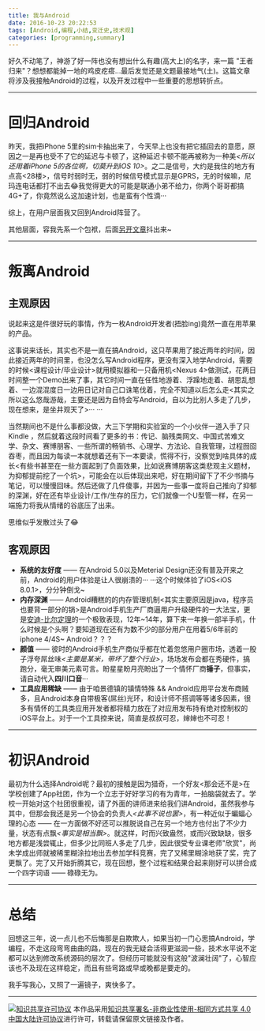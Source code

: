 ```yaml
---
title: 我与Android
date: 2016-10-23 20:22:53
tags: [Android,编程,小结,变迁史,技术观]
categories: [programming,summary]
---
```


好久不动笔了，神游了好一阵也没有想出什么有趣(高大上)的名字，来一篇 "王者归来"？想想都能掉一地的鸡皮疙瘩...最后发觉还是文题最接地气(土)。这篇文章将涉及我接触Android的过程，以及开发过程中一些重要的思想转折点。

<!-- more -->

---



# 回归Android

昨天，我把iPhone 5里的sim卡抽出来了，今天早上也没有把它插回去的意愿，原因之一是再也受不了它的延迟与卡顿了，这种延迟卡顿不能再被称为一种美<I><所以还用着iPhone 5的各位啊，切莫升到iOS 10></I>。之二是信号，大约是我住的地方有点高<28楼>，信号时弱时无，弱的时候信号模式显示是GPRS，无的时候嘛，尼玛连电话都打不出去:joy:我觉得更大的可能是联通小弟不给力，你两个哥哥都搞4G+了，你竟然说么这加速计划，也是蛮有个性滴···

综上，在用户层面我又回到Android阵营了。

其他层面，容我先系一个包袱，后面[另开文章](http://darleey.me/programming/comment/my-view-on-android-and-ios.html)抖出来~



---

# 叛离Android

## 主观原因

说起来这是件很好玩的事情，作为一枚Android开发者(捂脸ing)竟然一直在用苹果的产品。

这事说来话长，其实也不是一直在搞Android，这只苹果用了接近两年的时间，因此接近两年的时间里，也没怎么写Android程序，更没有深入地学Android，需要的时候<课程设计/毕业设计>就用模拟器和一只备用机<Nexus 4>做测试，花两日时间整一个Demo出来了事，其它时间一直在任性地游着、浮躁地走着、胡思乱想着、一边混混度日一边用日记对自己口诛笔伐着，完全不知道以后怎么走<其实之所以这么悠哉游哉，主要还是因为自恃会写Android，自以为比别人多走了几步，现在想来，是坐井观天了>··· ···

当然期间也不是什么事都没做，大三下学期和实验室的一个小伙伴一道入手了只Kindle ，然后就着这段时间看了更多的书：传记、脑残类网文、中国式苦难文学、杂文、赛博朋客、一些所谓的畅销书、心理学、方法论、自我管理，过程囫囵吞枣，而且因为每读一本就想着还有下一本要读，慌得不行，没察觉到啥具体的成长<有些书甚至在一些方面起到了负面效果，比如说赛博朋客这类悲观主义题材，为抑郁提前挖了一个坑>，可能会在以后体现出来吧，好在期间留下了不少书摘与笔记，可以慢慢回味。然后还做了几件傻事，并因为一些事一度将自己推向了抑郁的深渊，好在还有毕业设计/工作/生存的压力，它们就像一个U型管一样，在另一端施力将我从情绪的谷底压了出来。

思维似乎发散过头了:joy:



## 客观原因

- **系统的友好度** —— 在Android 5.0以及Meterial Design还没有普及开来之前，Android的用户体验是让人很崩溃的··· ···这个时候体验了iOS<iOS 8.0.1>，分分钟倒戈~
- **内存深渊** —— Android糟糕的的内存管理机制<其实主要原因是java，程序员也要背一部分的锅>是Android手机生产厂商逼用户升级硬件的一大法宝，更是[安迪-比尔定理](http://baike.baidu.com/item/%E5%AE%89%E8%BF%AA%E6%AF%94%E5%B0%94%E5%AE%9A%E7%90%86)的一个极致表现，12年~14年，算下来一年换一部半手机，什么时候是个头啊？要知道现在还有为数不少的部分用户在用着5/6年前的iphone 4/4S~  Android？？？
- **颜值** —— 彼时的Android手机生产商似乎都在忙着忽悠用户圈市场，透着一股子浮夸屌丝味<I><主要是某米，带坏了整个行业></I>，场场发布会都在秀硬件，搞跑分，毫无审美元素可言。盼星星盼月亮盼出了一个情怀厂商**锤子**，但事实，请自动代入**四川口音**···
- **工具应用稀缺** —— 由于咱景德镇的镇情特殊 && Android应用平台发布商贼多，且Android本身自带极客(屌丝)光环，和设计师不搭调等等诸多因素，很多有情怀的工具类应用开发者都将精力放在了对应用发布持有绝对控制权的iOS平台上。对于一个工具控来说，简直是叔叔可忍，婶婶也不可忍！


---

# 初识Android

最初为什么选择Android呢？最初的接触是因为猎奇，一个好友<那会还不是>在学校创建了App社团，作为一个立志于好好学习的有为青年，一拍脑袋就去了。学校一开始对这个社团很重视，请了外面的讲师进来给我们讲Android，虽然我参与其中，但那会我还是另一个协会的负责人<I><此事不说也罢></I>，有一种近似于蝙蝠心理的心态 —— 在一方面做不好还可以推脱说自己在另一个地方也付出了不少力量，状态有点飘<I><事实是相当飘></I>。就这样，时而兴致盎然，或而兴致缺缺，很多地方都是浅尝辄止，但多少比同班人多走了几步，因此很受专业课老师"欣赏"，尚未学成出师就被稀里糊涂拉地出去参加学科竞赛，完了又稀里糊涂地获了奖，完了更飘了。完了又开始折腾其它，现在回想，整个过程和结果合起来刚好可以拼合成一个四字词语 —— 碌碌无为。



---

# 总结

回想这三年，说一点儿也不后悔那是自欺欺人，如果当初一门心思搞Android，学编程，不走这段弯弯曲曲的路，现在的我无疑会活得更滋润一些，技术水平说不定都可以达到修改系统源码的层次了。但经历可能就没有这般"波澜壮阔"了，心智应该也不及现在这样稳定，而且有些弯路或早或晚都是要走的。

我手写我心，又照了一遍镜子，爽快多了。



---
[![知识共享许可协议](http://og4ax7q57.bkt.clouddn.com/by-nc-sa.4.0.88x31.png)](https://creativecommons.org/licenses/by-nc-sa/4.0/)
本作品采用[知识共享署名-非商业性使用-相同方式共享 4.0 中国大陆许可协议](https://creativecommons.org/licenses/by-nc-sa/4.0/)进行许可，转载请保留原文链接及作者。